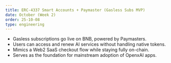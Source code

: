 ```yaml
---
title: ERC-4337 Smart Accounts + Paymaster (Gasless Subs MVP)
date: October (Week 2)
order: 25-10-08
type: engineering
---
```


- Gasless subscriptions go live on BNB, powered by Paymasters.
- Users can access and renew AI services without handling native tokens.
- Mimics a Web2 SaaS checkout flow while staying fully on-chain.
- Serves as the foundation for mainstream adoption of OpenxAI apps.
